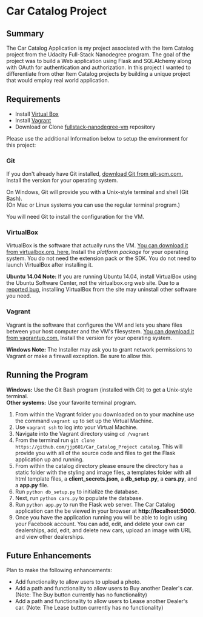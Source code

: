 # Car Catalog Project
## Summary
The Car Catalog Application is my project associated with the Item Catalog project from the Udacity Full-Stack Nanodegree program. The goal of the project was to build a Web application using Flask and SQLAlchemy along with OAuth for authentication and authorization. In this project I wanted to differentiate from other Item Catalog projects by building a unique project that would employ real world application.


## Requirements
* Install [Virtual Box](https://www.virtualbox.org/)
* Install [Vagrant](https://www.vagrantup.com/)
* Download or Clone [fullstack-nanodegree-vm](https://github.com/udacity/fullstack-nanodegree-vm) repository

Please use the additional Information below to setup the environment for this project:

### Git

If you don't already have Git installed, [download Git from git-scm.com.](http://git-scm.com/downloads) Install the version for your operating system.

On Windows, Git will provide you with a Unix-style terminal and shell (Git Bash).  
(On Mac or Linux systems you can use the regular terminal program.)

You will need Git to install the configuration for the VM.

### VirtualBox

VirtualBox is the software that actually runs the VM. [You can download it from virtualbox.org, here.](https://www.virtualbox.org/wiki/Downloads)  Install the *platform package* for your operating system.  You do not need the extension pack or the SDK. You do not need to launch VirtualBox after installing it.

**Ubuntu 14.04 Note:** If you are running Ubuntu 14.04, install VirtualBox using the Ubuntu Software Center, not the virtualbox.org web site. Due to a [reported bug](http://ubuntuforums.org/showthread.php?t=2227131), installing VirtualBox from the site may uninstall other software you need.

### Vagrant

Vagrant is the software that configures the VM and lets you share files between your host computer and the VM's filesystem.  [You can download it from vagrantup.com.](https://www.vagrantup.com/downloads) Install the version for your operating system.

**Windows Note:** The Installer may ask you to grant network permissions to Vagrant or make a firewall exception. Be sure to allow this.


## Running the Program

**Windows:** Use the Git Bash program (installed with Git) to get a Unix-style terminal.  
**Other systems:** Use your favorite terminal program.

1. From within the Vagrant folder you downloaded on to your machine use the command  `vagrant up` to set up the Virtual Machine.
2. Use `vagrant ssh` to log into your Virtual Machine.
3. Navigate into the Vagrant directory using `cd /vagrant`
4. From the terminal run `git clone https://github.com/jjp601/Car_Catalog_Project catalog`. This will provide you with all of the source code and files to get the Flask application up and running.
5. From within the catalog directory please ensure the directory has a static folder with the styling and image files, a templates folder with all html template files, a **client_secrets.json**, a **db_setup.py**, a **cars.py**, and a **app.py** file.
6. Run `python db_setup.py` to initialize the database.
7. Next, run `python cars.py` to populate the database.
8. Run `python app.py` to run the Flask web server. The Car Catalog application can the be viewed in your browser at **http://localhost:5000**.
9. Once you have the application running you will be able to login using your Facebook account. You can add, edit, and delete your own car dealerships, add, edit, and delete new cars, upload an image with URL and view other dealerships.

## Future Enhancements

Plan to make the following enhancements:

* Add functionality to allow users to upload a photo.
* Add a path and functionality to allow users to Buy another Dealer's car. (Note: The Buy button currently has no functionality)
* Add a path and functionality to allow users to Lease another Dealer's car. (Note: The Lease button currently has no functionality)
